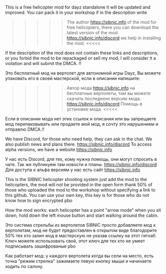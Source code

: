 This is a free helicopter mod for dayz standalone it will be updated and improved.
You can pack it in your workshop if in the description write

>>>>>  The author https://sibnic.info of the mod for free helicopters, there you can download the latest version of the mod. https://sibnic.info/discord we help in installing the mod. <<<<<

If the description of the mod does not contain these links and descriptions, or you forbid the mod to be repackaged or sell my mod, I will consider it a violation and will submit the DMCA. !!

Это бесплатный мод на вертолет для автономной игры Dayz, 
Вы можете упаковать его в своей мастерской, если в описании напишите:

>>>>> Автор мода https://sibnic.info на бесплатные вертолеты, там вы можете скачать последнюю версию мода. https://sibnic.info/discord Помощь в установке мода. <<<<<

Если в описании мода нет этих ссылок и описания или вы запрещаете мод перепаковывать или продаете мой мод, я сочту это нарушением и отправлю DMCA.!!


We have Discord, for those who need help, they can ask in the chat. We also publish news and plans there. 
https://sibnic.info/discord
To access alpha versions, we have a website https://sibnic.info

У нас есть Discord, для тех, кому нужна помощь, они могут спросить в чате. 
Так же публикуем там новости и планы.
https://sibnic.info/discord
Для доступа к альфа версиям у нас есть сайт https://sibnic.info



This is the SIBNIC helicopter shooting system
just add the mod to the helicopters, the mod will not be provided in the open form thank 50% of those who uploaded the mod to the workshop without specifying a link to this github.
You can use your own key, this key is for those who do not know how to sign encrypted pbo

How the mod works: each helicopter has a point "arrow mode" when you sit down, hold down the left mouse button and start walking around the cabin.


Это система стрельбы из вертолетов SIBNIC
просто добавляете мод к вертолетам, мод не будет предоставлен в открытом виде благодорите 50% тех кто залил мод в мастерскую не указав ссылку на этот гитхаб.
Ключ можете использовать свой, этот ключ для тех кто не умеет подписывать зашифрованые pbo

Как работает мод: у каждого вертолета когда вы сели на место, есть точка "режим стрелка" зажимаете левую кнопку мыши и начинаете ходить по салону.

